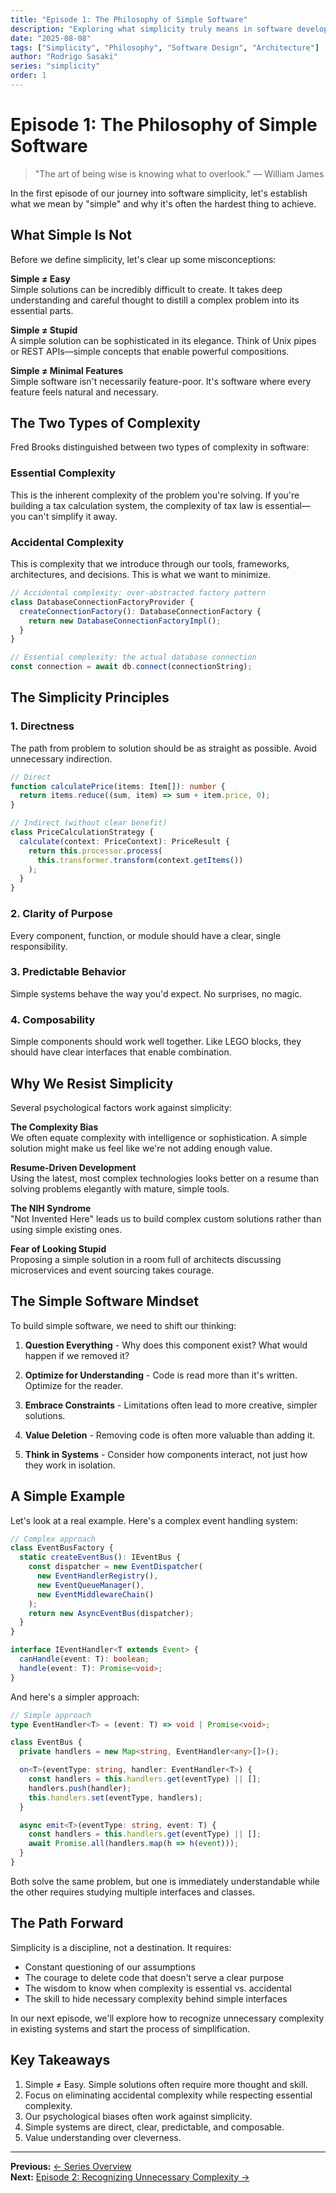 ```yaml
---
title: "Episode 1: The Philosophy of Simple Software"
description: "Exploring what simplicity truly means in software development and why it's both harder and more valuable than complexity."
date: "2025-08-08"
tags: ["Simplicity", "Philosophy", "Software Design", "Architecture"]
author: "Rodrigo Sasaki"
series: "simplicity"
order: 1
---
```


# Episode 1: The Philosophy of Simple Software

> "The art of being wise is knowing what to overlook." — William James

In the first episode of our journey into software simplicity, let's establish what we mean by "simple" and why it's often the hardest thing to achieve.

## What Simple Is Not

Before we define simplicity, let's clear up some misconceptions:

**Simple ≠ Easy**  
Simple solutions can be incredibly difficult to create. It takes deep understanding and careful thought to distill a complex problem into its essential parts.

**Simple ≠ Stupid**  
A simple solution can be sophisticated in its elegance. Think of Unix pipes or REST APIs—simple concepts that enable powerful compositions.

**Simple ≠ Minimal Features**  
Simple software isn't necessarily feature-poor. It's software where every feature feels natural and necessary.

## The Two Types of Complexity

Fred Brooks distinguished between two types of complexity in software:

### Essential Complexity
This is the inherent complexity of the problem you're solving. If you're building a tax calculation system, the complexity of tax law is essential—you can't simplify it away.

### Accidental Complexity
This is complexity that we introduce through our tools, frameworks, architectures, and decisions. This is what we want to minimize.

```typescript
// Accidental complexity: over-abstracted factory pattern
class DatabaseConnectionFactoryProvider {
  createConnectionFactory(): DatabaseConnectionFactory {
    return new DatabaseConnectionFactoryImpl();
  }
}

// Essential complexity: the actual database connection
const connection = await db.connect(connectionString);
```

## The Simplicity Principles

### 1. Directness
The path from problem to solution should be as straight as possible. Avoid unnecessary indirection.

```typescript
// Direct
function calculatePrice(items: Item[]): number {
  return items.reduce((sum, item) => sum + item.price, 0);
}

// Indirect (without clear benefit)
class PriceCalculationStrategy {
  calculate(context: PriceContext): PriceResult {
    return this.processor.process(
      this.transformer.transform(context.getItems())
    );
  }
}
```

### 2. Clarity of Purpose
Every component, function, or module should have a clear, single responsibility.

### 3. Predictable Behavior
Simple systems behave the way you'd expect. No surprises, no magic.

### 4. Composability
Simple components should work well together. Like LEGO blocks, they should have clear interfaces that enable combination.

## Why We Resist Simplicity

Several psychological factors work against simplicity:

**The Complexity Bias**  
We often equate complexity with intelligence or sophistication. A simple solution might make us feel like we're not adding enough value.

**Resume-Driven Development**  
Using the latest, most complex technologies looks better on a resume than solving problems elegantly with mature, simple tools.

**The NIH Syndrome**  
"Not Invented Here" leads us to build complex custom solutions rather than using simple existing ones.

**Fear of Looking Stupid**  
Proposing a simple solution in a room full of architects discussing microservices and event sourcing takes courage.

## The Simple Software Mindset

To build simple software, we need to shift our thinking:

1. **Question Everything** - Why does this component exist? What would happen if we removed it?

2. **Optimize for Understanding** - Code is read more than it's written. Optimize for the reader.

3. **Embrace Constraints** - Limitations often lead to more creative, simpler solutions.

4. **Value Deletion** - Removing code is often more valuable than adding it.

5. **Think in Systems** - Consider how components interact, not just how they work in isolation.

## A Simple Example

Let's look at a real example. Here's a complex event handling system:

```typescript
// Complex approach
class EventBusFactory {
  static createEventBus(): IEventBus {
    const dispatcher = new EventDispatcher(
      new EventHandlerRegistry(),
      new EventQueueManager(),
      new EventMiddlewareChain()
    );
    return new AsyncEventBus(dispatcher);
  }
}

interface IEventHandler<T extends Event> {
  canHandle(event: T): boolean;
  handle(event: T): Promise<void>;
}
```

And here's a simpler approach:

```typescript
// Simple approach
type EventHandler<T> = (event: T) => void | Promise<void>;

class EventBus {
  private handlers = new Map<string, EventHandler<any>[]>();

  on<T>(eventType: string, handler: EventHandler<T>) {
    const handlers = this.handlers.get(eventType) || [];
    handlers.push(handler);
    this.handlers.set(eventType, handlers);
  }

  async emit<T>(eventType: string, event: T) {
    const handlers = this.handlers.get(eventType) || [];
    await Promise.all(handlers.map(h => h(event)));
  }
}
```

Both solve the same problem, but one is immediately understandable while the other requires studying multiple interfaces and classes.

## The Path Forward

Simplicity is a discipline, not a destination. It requires:

- Constant questioning of our assumptions
- The courage to delete code that doesn't serve a clear purpose
- The wisdom to know when complexity is essential vs. accidental
- The skill to hide necessary complexity behind simple interfaces

In our next episode, we'll explore how to recognize unnecessary complexity in existing systems and start the process of simplification.

## Key Takeaways

1. Simple ≠ Easy. Simple solutions often require more thought and skill.
2. Focus on eliminating accidental complexity while respecting essential complexity.
3. Our psychological biases often work against simplicity.
4. Simple systems are direct, clear, predictable, and composable.
5. Value understanding over cleverness.

---

**Previous:** [← Series Overview](/blog/simplicity/)  
**Next:** [Episode 2: Recognizing Unnecessary Complexity →](/blog/simplicity/complexity/)